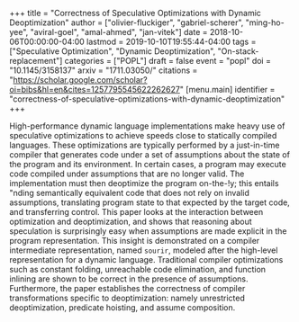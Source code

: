+++
title = "Correctness of Speculative Optimizations with Dynamic Deoptimization"
author = ["olivier-fluckiger", "gabriel-scherer", "ming-ho-yee", "aviral-goel", "amal-ahmed", "jan-vitek"]
date = 2018-10-06T00:00:00-04:00
lastmod = 2019-10-10T19:55:44-04:00
tags = ["Speculative Optimization", "Dynamic Deoptimization", "On-stack-replacement"]
categories = ["POPL"]
draft = false
event = "popl"
doi = "10.1145/3158137"
arxiv = "1711.03050/"
citations = "https://scholar.google.com/scholar?oi=bibs&hl=en&cites=1257795545622262627"
[menu.main]
  identifier = "correctness-of-speculative-optimizations-with-dynamic-deoptimization"
+++

High-performance dynamic language implementations make heavy use of speculative optimizations to achieve speeds close to statically compiled languages. These optimizations are typically performed by a just-in-time compiler that generates code under a set of assumptions about the state of the program and its environment. In certain cases, a program may execute code compiled under assumptions that are no longer valid. The implementation must then deoptimize the program on-the-!y; this entails "nding semantically equivalent code that does not rely on invalid assumptions, translating program state to that expected by the target code, and transferring control. This paper looks at the interaction between optimization and deoptimization, and shows that reasoning about speculation is surprisingly easy when assumptions are made explicit in the program representation. This insight is demonstrated on a compiler intermediate representation, named `sourir`, modeled after the high-level representation for a dynamic language. Traditional compiler optimizations such as constant folding, unreachable code elimination, and function inlining are shown to be correct in the presence of assumptions. Furthermore, the paper establishes the correctness of compiler transformations specific to deoptimization: namely unrestricted deoptimization, predicate hoisting, and assume composition.
